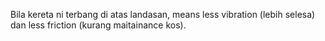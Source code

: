 
Bila kereta ni terbang di atas landasan, means less vibration (lebih selesa) dan less friction (kurang maitainance kos). 
